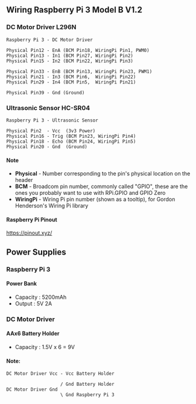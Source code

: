 ## Wiring Raspberry Pi 3 Model B V1.2

### DC Motor Driver L296N
```
Raspberry Pi 3 - DC Motor Driver

Physical Pin12 - EnA (BCM Pin18, WiringPi Pin1, PWM0)
Physical Pin13 - In1 (BCM Pin27, WiringPi Pin2)
Physical Pin15 - In2 (BCM Pin22, WiringPi Pin3)

Physical Pin33 - EnB (BCM Pin13, WiringPi Pin23, PWM1)
Physical Pin21 - In3 (BCM Pin6,  WiringPi Pin22)
Physical Pin29 - In4 (BCM Pin5,  WiringPi Pin21)

Physical Pin39 - Gnd (Ground)
```

### Ultrasonic Sensor HC-SR04
```
Raspberry Pi 3 - Ultrasonic Sensor

Physical Pin2  - Vcc  (3v3 Power)
Physical Pin16 - Trig (BCM Pin23, WiringPi Pin4)
Physical Pin18 - Echo (BCM Pin24, WiringPi Pin5)
Physical Pin20 - Gnd  (Ground)
```

#### Note
- **Physical**  - Number corresponding to the pin's physical location on the header
- **BCM** - Broadcom pin number, commonly called "GPIO", these are the ones you probably want to use with RPi.GPIO and GPIO Zero
- **WiringPi**  - Wiring Pi pin number (shown as a tooltip), for Gordon Henderson's Wiring Pi library

#### Raspberry Pi Pinout
https://pinout.xyz/

## Power Supplies

### Raspberry Pi 3
#### Power Bank
- Capacity : 5200mAh 
- Output : 5V 2A

### DC Motor Driver
#### AAx6 Battery Holder
- Capacity : 1.5V x 6 = 9V

#### Note:
```
DC Motor Driver Vcc - Vcc Battery Holder

                    / Gnd Battery Holder
DC Motor Driver Gnd
                    \ Gnd Raspberry Pi 3
```
